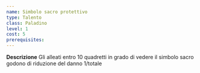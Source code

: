 ```yaml
---
name: Simbolo sacro protettivo
type: Talento
class: Paladino
level: 1
cost: 5
prerequisites: 
---
```


**Descrizione**
Gli alleati entro 10 quadretti in grado di vedere il simbolo sacro godono di
riduzione del danno 1/totale